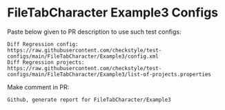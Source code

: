 # FileTabCharacter Example3 Configs
Paste below given to PR description to use such test configs:
```
Diff Regression config: https://raw.githubusercontent.com/checkstyle/test-configs/main/FileTabCharacter/Example3/config.xml
Diff Regression projects: https://raw.githubusercontent.com/checkstyle/test-configs/main/FileTabCharacter/Example3/list-of-projects.properties
```
Make comment in PR:
```
Github, generate report for FileTabCharacter/Example3
```
